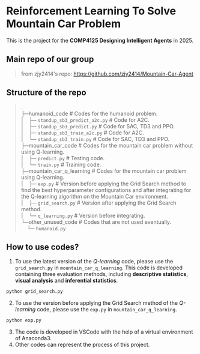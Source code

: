 # Reinforcement Learning To Solve Mountain Car Problem
This is the project for the **COMP4125 Designing Intelligent Agents** in 2025.

## Main repo of our group
> from zjy2414's repo: https://github.com/zjy2414/Mountain-Car-Agent

## Structure of the repo

> .<br/>
> ├─humanoid_code # Codes for the humanoid problem.<br/>
> |&nbsp;&nbsp;&nbsp;&nbsp;├─ `standup_sb3_predict_a2c.py` # Code for A2C.<br/>
> |&nbsp;&nbsp;&nbsp;&nbsp;├─ `standup_sb3_predict.py` # Code for SAC, TD3 and PPO.<br/>
> |&nbsp;&nbsp;&nbsp;&nbsp;├─ `standup_sb3_train_a2c.py` # Code for A2C.<br/>
> |&nbsp;&nbsp;&nbsp;&nbsp;└─ `standup_sb3_train.py` # Code for SAC, TD3 and PPO.<br/>
> ├─mountain_car_code # Codes for the mountain car problem without using Q-learning.<br/>
> |&nbsp;&nbsp;&nbsp;&nbsp;├─ `predict.py` # Testing code.<br/>
> |&nbsp;&nbsp;&nbsp;&nbsp;└─ `train.py` # Training code.<br/>
> ├─mountain_car_q_learning # Codes for the mountain car problem using Q-learning.<br/>
> |&nbsp;&nbsp;&nbsp;&nbsp;├─ `exp.py` # Version before applying the Grid Search method to find the best hyperparameter configurations and after integrating for the Q-learning algorithm on the Mountain Car environment.<br/>
> |&nbsp;&nbsp;&nbsp;&nbsp;├─ `grid_search.py` # Version after applying the Grid Search method.<br/>
> |&nbsp;&nbsp;&nbsp;&nbsp;└─ `q_learning.py` # Version before integrating.<br/>
> └─other_unused_code # Codes that are not used eventually.<br/>
>  &nbsp;&nbsp;&nbsp;&nbsp;└─ `humanoid.py` <br/>

## How to use codes?
1. To use the latest version of the *Q-learning* code, please use the `grid_search.py` in `mountain_car_q_learning`. This code is developed containing three evaluation methods, including **descriptive statistics**, **visual analysis** and **inferential statistics**. 

```bash
python grid_search.py
```

2. To use the version before applying the Grid Search method of the *Q-learning* code, please use the `exp.py` in `mountain_car_q_learning`.

```bash
python exp.py
```

3. The code is developed in VSCode with the help of a virtual environment of Anaconda3.
4. Other codes can represent the process of this project.
